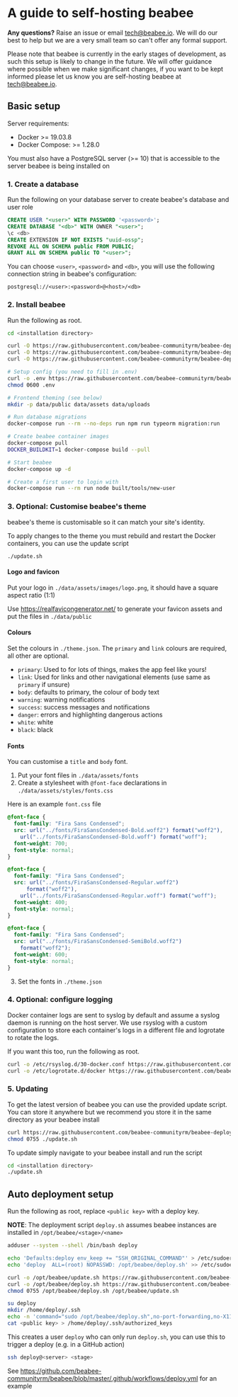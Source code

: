 # A guide to self-hosting beabee

**Any questions?** Raise an issue or email tech@beabee.io. We will do our best to help but we are a very small team so can't offer any formal support.

Please note that beabee is currently in the early stages of development, as such this setup is likely to change in the future. We will offer guidance where possible when we make significant changes, if you want to be kept informed please let us know you are self-hosting beabee at tech@beabee.io.

## Basic setup

Server requirements:

- Docker >= 19.03.8
- Docker Compose: >= 1.28.0

You must also have a PostgreSQL server (>= 10) that is accessible to the server beabee is being installed on

### 1. Create a database

Run the following on your database server to create beabee's database and user role
```sql
CREATE USER "<user>" WITH PASSWORD '<password>';
CREATE DATABASE "<db>" WITH OWNER "<user>";
\c <db>
CREATE EXTENSION IF NOT EXISTS "uuid-ossp";
REVOKE ALL ON SCHEMA public FROM PUBLIC;
GRANT ALL ON SCHEMA public TO "<user>";
```

You can choose `<user>`, `<password>` and `<db>`, you will use the following connection string in beabee's configuration:

```
postgresql://<user>:<password>@<host>/<db>
```

### 2. Install beabee

Run the following as root.

```bash
cd <installation directory>

curl -O https://raw.githubusercontent.com/beabee-communityrm/beabee-deploy/main/docker-compose.yml
curl -O https://raw.githubusercontent.com/beabee-communityrm/beabee-deploy/main/Dockerfile.frontend
curl -O https://raw.githubusercontent.com/beabee-communityrm/beabee-deploy/main/theme.json

# Setup config (you need to fill in .env)
curl -o .env https://raw.githubusercontent.com/beabee-communityrm/beabee-deploy/main/.env.example
chmod 0600 .env

# Frontend theming (see below)
mkdir -p data/public data/assets data/uploads

# Run database migrations
docker-compose run --rm --no-deps run npm run typeorm migration:run

# Create beabee container images
docker-compose pull
DOCKER_BUILDKIT=1 docker-compose build --pull

# Start beabee
docker-compose up -d

# Create a first user to login with
docker-compose run --rm run node built/tools/new-user
```

### 3. Optional: Customise beabee's theme

beabee's theme is customisable so it can match your site's identity.

To apply changes to the theme you must rebuild and restart the Docker
containers, you can use the update script
```
./update.sh
```

#### Logo and favicon

Put your logo in `./data/assets/images/logo.png`, it should have a square aspect ratio (1:1)

Use https://realfavicongenerator.net/ to generate your favicon assets and put the files in `./data/public`

#### Colours

Set the colours in `./theme.json`. The `primary` and `link` colours are required, all other are optional.

* `primary`: Used to for lots of things, makes the app feel like yours!
* `link`: Used for links and other navigational elements (use same as `primary` if unsure)
* `body`: defaults to primary, the colour of body text
* `warning`: warning notifications
* `success`: success messages and notifications
* `danger`: errors and highlighting dangerous actions
* `white`: white
* `black`: black

#### Fonts

You can customise a `title` and `body` font.

1. Put your font files in `./data/assets/fonts`
2. Create a stylesheet with `@font-face` declarations in `./data/assets/styles/fonts.css`

  Here is an example `font.css` file
  ```css
  @font-face {
    font-family: "Fira Sans Condensed";
    src: url("../fonts/FiraSansCondensed-Bold.woff2") format("woff2"),
      url("../fonts/FiraSansCondensed-Bold.woff") format("woff");
    font-weight: 700;
    font-style: normal;
  }

  @font-face {
    font-family: "Fira Sans Condensed";
    src: url("../fonts/FiraSansCondensed-Regular.woff2")
        format("woff2"),
      url("../fonts/FiraSansCondensed-Regular.woff") format("woff");
    font-weight: 400;
    font-style: normal;
  }

  @font-face {
    font-family: "Fira Sans Condensed";
    src: url("../fonts/FiraSansCondensed-SemiBold.woff2")
      format("woff2");
    font-weight: 600;
    font-style: normal;
  }
  ```
3. Set the fonts in `./theme.json`



### 4. Optional: configure logging

Docker container logs are sent to syslog by default and assume a syslog daemon
is running on the host server. We use rsyslog with a custom configuration to
store each container's logs in a different file and logrotate to rotate the
logs.

If you want this too, run the following as root.

```bash
curl -o /etc/rsyslog.d/30-docker.conf https://raw.githubusercontent.com/beabee-communityrm/beabee-deploy/main/rsyslog.conf
curl -o /etc/logrotate.d/docker https://raw.githubusercontent.com/beabee-communityrm/beabee-deploy/main/logrotate.conf
```

### 5. Updating

To get the latest version of beabee you can use the provided update script. You can store it anywhere but
we recommend you store it in the same directory as your beabee install
```bash
curl https://raw.githubusercontent.com/beabee-communityrm/beabee-deploy/main/update.sh
chmod 0755 ./update.sh
```

To update simply navigate to your beabee install and run the script
```bash
cd <installation directory>
./update.sh
```

## Auto deployment setup

Run the following as root, replace `<public key>` with a deploy key.

**NOTE**: The deployment script `deploy.sh` assumes beabee instances are installed in
`/opt/beabee/<stage>/<name>`

```bash
adduser --system --shell /bin/bash deploy

echo 'Defaults:deploy env_keep += "SSH_ORIGINAL_COMMAND"' > /etc/sudoers.d/deploy
echo 'deploy  ALL=(root) NOPASSWD: /opt/beabee/deploy.sh' >> /etc/sudoers.d/deploy

curl -o /opt/beabee/update.sh https://raw.githubusercontent.com/beabee-communityrm/beabee-deploy/main/update.sh
curl -o /opt/beabee/deploy.sh https://raw.githubusercontent.com/beabee-communityrm/beabee-deploy/main/deploy.sh
chmod 0755 /opt/beabee/deploy.sh /opt/beabee/update.sh

su deploy
mkdir /home/deploy/.ssh
echo -n 'command="sudo /opt/beabee/deploy.sh",no-port-forwarding,no-X11-forwarding,no-agent-forwarding,no-pty' > /home/deploy/.ssh/authorized_keys
cat <public key> > /home/deploy/.ssh/authorized_keys
```

This creates a user `deploy` who can only run `deploy.sh`, you can use this to
trigger a deploy (e.g. in a GitHub action)
```bash
ssh deploy@<server> <stage>
```

See https://github.com/beabee-communityrm/beabee/blob/master/.github/workflows/deploy.yml for an example
